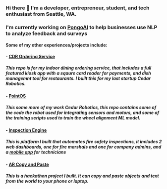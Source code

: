 ### Hi there 👋  I'm a developer, entrepreneur, student, and tech enthusiast from Seattle, WA.

### I'm currently working on <a href="https://pongoai.com">PongoAI</a> to help businesses use NLP to analyze feedback and surveys

#### Some of my other experiences/projects include: 

#### - <a href="https://github.com/calebjohn24/cdr_ordering_service">CDR Ordering Service<a>
##### This repo is for my indoor dining ordering service, that includes a full featured kiosk app with a sqaure card reader for payments, and dish managemnt tool for restaurants. I built this for my last startup Cedar Robotics.

#### - <a href="https://github.com/calebjohn24/PointOS">PointOS</a>
##### This some more of my work Cedar Robotics, this repo contains some of the code the robot used for integrating sensors and motors, and some of the training scripts used to train the wheel alignment ML model.

#### - <a href="https://github.com/calebjohn24/compliancy_app_public">Inspection Engine</a>
##### This is platform I built that automates fire safety inspections, it includes 2 web dashboards, one for fire marshals and one for company admins, and a <a href="https://github.com/calebjohn24/compliancy_app_mobile">mobile app</a> for technicians

#### - <a href="https://github.com/calebjohn24/AR_Copy_Paste">AR Copy and Paste</a>
##### This is a hackathon project I built. It can copy and paste objects and text from the world to your phone or laptop.



